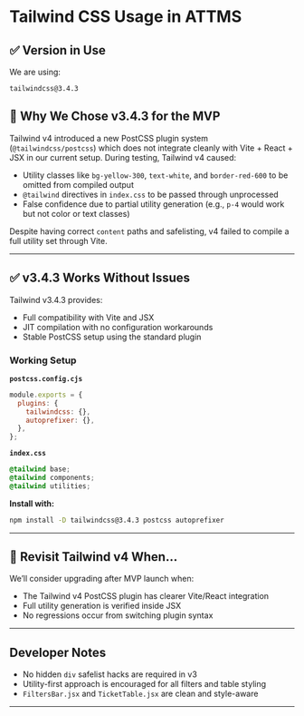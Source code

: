 ﻿# Tailwind CSS Usage in ATTMS

## ✅ Version in Use

We are using:

```
tailwindcss@3.4.3
```

## 📌 Why We Chose v3.4.3 for the MVP

Tailwind v4 introduced a new PostCSS plugin system (`@tailwindcss/postcss`) which does not integrate cleanly with Vite + React + JSX in our current setup. During testing, Tailwind v4 caused:

- Utility classes like `bg-yellow-300`, `text-white`, and `border-red-600` to be omitted from compiled output
- `@tailwind` directives in `index.css` to be passed through unprocessed
- False confidence due to partial utility generation (e.g., `p-4` would work but not color or text classes)

Despite having correct `content` paths and safelisting, v4 failed to compile a full utility set through Vite.

---

## ✅ v3.4.3 Works Without Issues

Tailwind v3.4.3 provides:

- Full compatibility with Vite and JSX
- JIT compilation with no configuration workarounds
- Stable PostCSS setup using the standard plugin

### Working Setup

**`postcss.config.cjs`**
```js
module.exports = {
  plugins: {
    tailwindcss: {},
    autoprefixer: {},
  },
};
```

**`index.css`**
```css
@tailwind base;
@tailwind components;
@tailwind utilities;
```

**Install with:**
```bash
npm install -D tailwindcss@3.4.3 postcss autoprefixer
```

---

## 📅 Revisit Tailwind v4 When...

We’ll consider upgrading after MVP launch when:

- The Tailwind v4 PostCSS plugin has clearer Vite/React integration
- Full utility generation is verified inside JSX
- No regressions occur from switching plugin syntax

---

## Developer Notes

- No hidden `div` safelist hacks are required in v3
- Utility-first approach is encouraged for all filters and table styling
- `FiltersBar.jsx` and `TicketTable.jsx` are clean and style-aware

---
